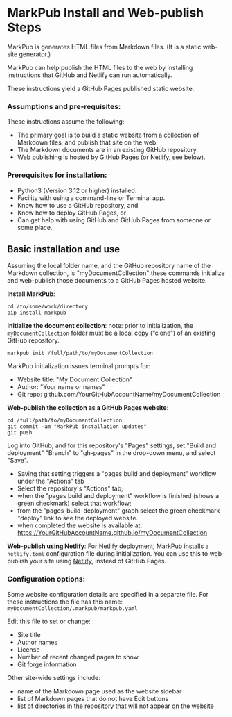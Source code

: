 # MarkPub Install and Web-publish Steps 

MarkPub is generates HTML files from Markdown files. (It is a static web-site generator.)

MarkPub can help publish the HTML files to the web by installing instructions that GitHub and Netlify can run automatically.

These instructions yield a GitHub Pages published static website.
### Assumptions and pre-requisites:

These instructions assume the following:
- The primary goal is to build a static website from a collection of Markdown files, and publish that site on the web.
- The Markdown documents are in an existing GitHub repository.  
- Web publishing is hosted by GitHub Pages (or Netlify, see below).

### Prerequisites for installation:  

- Python3 (Version 3.12 or higher) installed.  
- Facility with using a command-line or Terminal app.  
- Know how to use a GitHub repository, and  
- Know how to deploy GitHub Pages, or  
- Can get help with using GitHub and GitHub Pages from someone or some place.  

## Basic installation and use  

Assuming the local folder name, and the GitHub repository name of the Markdown collection, is "myDocumentCollection" these commands initialize and web-publish those documents to a GitHub Pages hosted website.

**Install MarkPub**:
```shell
cd /to/some/work/directory
pip install markpub
```

**Initialize the document collection**:
note: prior to initialization, the `myDocumentCollection` folder must be a local copy (“clone”) of an existing GitHub repository.
```shell
markpub init /full/path/to/myDocumentCollection
```

MarkPub initialization issues terminal prompts for:  

- Website title: "My Document Collection"
- Author: "Your name or names"
- Git repo: github.com/YourGitHubAccountName/myDocumentCollection  

**Web-publish the collection as a GitHub Pages website**:  

```shell
cd /full/path/to/myDocumentCollection
git commit -am "MarkPub installation updates"
git push
```

Log into GitHub, and for this repository's "Pages" settings, set "Build and deployment" "Branch" to "gh-pages" in the drop-down menu, and select "Save".
 - Saving that setting triggers a "pages build and deployment" workflow under the "Actions" tab  
 - Select the repository's "Actions" tab;
 - when the "pages build and deployment" workflow is finished (shows a green checkmark) select that workflow;
 - from the "pages-build-deployment" graph select the green checkmark
          "deploy" link to see the deployed website.
 - when completed the website is available at:  
  <https://YourGitHubAccountName.github.io/myDocumentCollection>  
  
**Web-publish using Netlify**: For Netlify deployment, MarkPub installs a `netlify.toml` configuration file during initialization. You can use this to web-publish your site using [Netlify](https://netlify.app), instead of GitHub Pages.
  
### Configuration  options:  

Some website configuration details are specified in a separate file. For these instructions the file has this name:  `myDocumentCollection/.markpub/markpub.yaml`  

Edit this file to set or change:  
- Site title  
- Author names  
- License  
- Number of recent changed pages to show  
- Git forge information  

Other site-wide settings include:  
- name of the Markdown page used as the website sidebar
- list of Markdown pages that do not have Edit buttons  
- list of directories in the repository that will not appear on the website  

